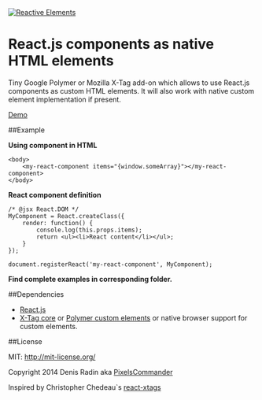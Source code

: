 <a href="http://pixelscommander.com/polygon/reactive-elements/example/#.U0LMA62Sy7o">
    <img alt="Reactive Elements" src="http://pixelscommander.com/polygon/reactive-elements/assets/logo-reactive-elements-small.png"/>
</a>

React.js components as native HTML elements
===========================================

Tiny Google Polymer or Mozilla X-Tag add-on which allows to use React.js components as custom HTML elements. It will also work with native custom element implementation if present.

[Demo](http://pixelscommander.com/polygon/reactive-elements/example/)

##Example

**Using component in HTML**

	<body>
		<my-react-component items="{window.someArray}"></my-react-component>
	</body>

**React component definition**

	/* @jsx React.DOM */
	MyComponent = React.createClass({
	    render: function() {
	    	console.log(this.props.items);
	        return <ul><li>React content</li></ul>;
	    }
	});
	
    document.registerReact('my-react-component', MyComponent);

**Find complete examples in corresponding folder.**

##Dependencies

- [React.js](https://github.com/facebook/react)
- [X-Tag core](https://github.com/x-tag/core) or [Polymer custom elements](https://github.com/Polymer/CustomElements) or native browser support for custom elements.

##License

MIT: http://mit-license.org/

Copyright 2014 Denis Radin aka [PixelsCommander](http://pixelscommander.com)

Inspired by Christopher Chedeau`s [react-xtags](http://github.com/vjeux/react-xtags/)